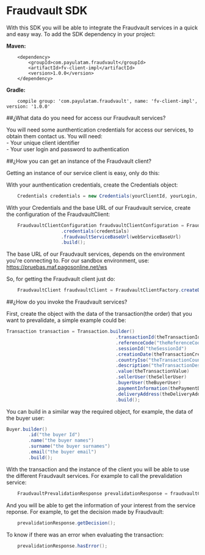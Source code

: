 # Fraudvault SDK #

With this SDK you will be able to integrate the Fraudvault services in a quick and easy way. To add the SDK dependency in your project:

**Maven:**

````
	<dependency>
  		<groupId>com.payulatam.fraudvault</groupId>
  		<artifactId>fv-client-impl</artifactId>
  		<version>1.0.0</version>
  	</dependency>
````

**Gradle:**

````
	compile group: 'com.payulatam.fraudvault', name: 'fv-client-impl', version: '1.0.0'
````

##¿What data do you need for access our Fraudvault services?

You will need some aunthentication credentials for access our services, to obtain them contact us. You will need:  
	- Your unique client identifier  
	- Your user login and password to authentication  

##¿How you can get an instance of the Fraudvault client?

Getting an instance of our service client is easy, only do this:

With your aunthentication credentials, create the Credentials object:
```java
	Credentials credentials = new Credentials(yourClientId, yourLogin, yourPassword);
```

With your Credentials and the base URL of our Fraudvault service, create the configuration of the FraudvaultClient:
```java
	FraudvaultClientConfiguration fraudvaultClientConfiguration = FraudvaultClientConfiguration.builder()
					.credentials(credentials)
					.fraudvaultServiceBaseUrl(webServiceBaseUrl)
					.build();
```
The base URL of our Fraudvault services, depends on the environment you're connecting to. For our sandbox environment, use: https://pruebas.maf.pagosonline.net/ws

So, for getting the Fraudvault client just do:
```java
	FraudvaultClient fraudvaultClient = FraudvaultClientFactory.createDefaultFraudvaultClient(fraudvaultClientConfiguration);
```
##¿How do you invoke the Fraudvault services?

First, create the object with the data of the transaction(the order) that you want to prevalidate, a simple example could be:
```java
Transaction transaction = Transaction.builder()
										.transactionId(theTransactionId)
										.referenceCode("theReferenceCode")
										.sessionId("theSessionId")
										.creationDate(theTransactionCreationDate)
										.countryIso("theTransactionCountryIsoCode")
										.description("theTransactionDescription")
										.value(theTransactionValue)
										.sellerUser(theSellerUser)
										.buyerUser(theBuyerUser)
										.paymentInformation(thePaymentData)
										.deliveryAddress(theDeliveryAddress)
										.build();
```
You can build in a similar way the required object, for example, the data of the buyer user:
```java
Buyer.builder()
		.id("the buyer Id")
		.name("the buyer names")
		.surname("the buyer surnames")
		.email("the buyer email")
		.build();
```		
With the transaction and the instance of the client you will be able to use the different Fraudvault services. For example to call the prevalidation service: 
```java
	FraudvaultPrevalidationResponse prevalidationResponse = fraudvaultClient.prevalidate(transaction);
```
And you will be able to get the information of your interest from the service reponse. For example, to get the decision made by Fraudvault:
```java
	prevalidationResponse.getDecision();
```
To know if there was an error when evaluating the transaction:
```java
	prevalidationResponse.hasError();
```
